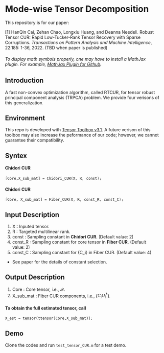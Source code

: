 # Mode-wise Tensor Decomposition

This repository is for our paper:

[1] HanQin Cai, Zehan Chao, Longxiu Huang, and Deanna Needell. <!-- <a href=https://jmlr.org/papers/v22/21-0287.html> --> Robust Tensor CUR: Rapid Low-Tucker-Rank Tensor Recovery with Sparse Corruptions</a>. *Transactions on Pattern Analysis and Machine Intelligence*, 22.185: 1-36, 2022. (TBD when paper is published)

###### To display math symbols properly, one may have to install a MathJax plugin. For example, [MathJax Plugin for Github](https://chrome.google.com/webstore/detail/mathjax-plugin-for-github/ioemnmodlmafdkllaclgeombjnmnbima?hl=en).


## Introduction
A fast non-convex optimization algorithm, called RTCUR, for tensor robust principal component analysis (TRPCA) problem. We provide four verisons of this generalization.


## Environment
This repo is developed with <a href=https://gitlab.com/tensors/tensor_toolbox/-/releases/v3.1>Tensor Toolbox v3.1</a>. A future verison of this toolbox may also increase the peformance of our code; however, we cannot guarantee their compatibility.


## Syntex

#### Chidori CUR
```
[Core,X_sub_mat] = Chidori_CUR(X, R, const);
```

#### Chidori CUR
```
[Core, X_sub_mat] = Fiber_CUR(X, R, const_R, const_C);
```

## Input Description
1. X : Inputed tensor. 
1. R : Targeted multilinear rank.
1. const : Sampling constant in **Chidori CUR**. (Default value: 2)
1. const_R : Sampling constant for core tensor in **Fiber CUR**. (Default value: 2)
1. const_C : Sampling constant for {C_i} in Fiber CUR. (Default value: 4)

* See paper for the details of constant selection.

## Output Description
1. Core : Core tensor, i.e., $\mathcal{R}$.
1. X_sub_mat : Fiber CUR components, i.e., {$C_i U_i^\dagger$}.

#### To obtain the full estimated tensor, call 
```
X_est = tensor(ttensor(Core,X_sub_mat));
```

## Demo

Clone the codes and run `test_tensor_CUR.m` for a test demo.
